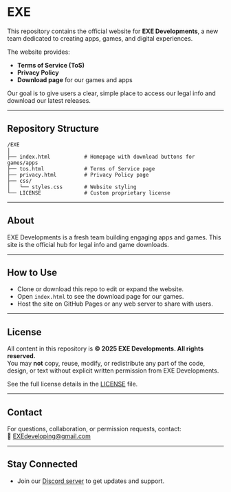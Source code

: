# EXE

This repository contains the official website for **EXE Developments**, a new team dedicated to creating apps, games, and digital experiences.

The website provides:  
- **Terms of Service (ToS)**  
- **Privacy Policy**  
- **Download page** for our games and apps  

Our goal is to give users a clear, simple place to access our legal info and download our latest releases.

---

## Repository Structure
```
/EXE
│
├── index.html           # Homepage with download buttons for games/apps
├── tos.html             # Terms of Service page
├── privacy.html         # Privacy Policy page
├── css/
│   └── styles.css       # Website styling
└── LICENSE              # Custom proprietary license
```
---

## About

EXE Developments is a fresh team building engaging apps and games. This site is the official hub for legal info and game downloads.

---

## How to Use

- Clone or download this repo to edit or expand the website.  
- Open `index.html` to see the download page for our games.  
- Host the site on GitHub Pages or any web server to share with users.

---

## License

All content in this repository is **© 2025 EXE Developments. All rights reserved.**  
You may **not** copy, reuse, modify, or redistribute any part of the code, design, or text without explicit written permission from EXE Developments.

See the full license details in the [LICENSE](./LICENSE) file.

---

## Contact

For questions, collaboration, or permission requests, contact:  
📧 [EXEdeveloping@gmail.com](mailto:EXEdeveloping@gmail.com)

---

## Stay Connected

- Join our [Discord server](https://discord.gg/5D8MEFZute) to get updates and support.
